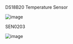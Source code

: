 DS18B20 Temperature Sensor 

![image](https://github.com/MMemon2003/HealthProject2024/assets/146339735/9339070f-4652-495f-bc47-ec24b58d7fe8)

SEN0203

![image](https://github.com/MMemon2003/HealthProject2024/assets/146339735/bb935dc6-6854-44f5-9968-9a5aac4d9fc7)

